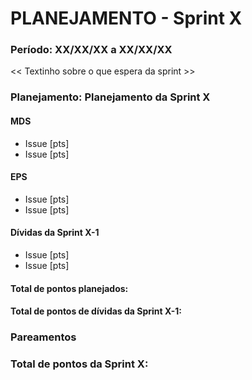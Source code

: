 # PLANEJAMENTO - Sprint X
### Período: XX/XX/XX a XX/XX/XX

<< Textinho sobre o que espera da sprint >>


### Planejamento: Planejamento da Sprint X 

#### MDS

   * Issue [pts]
   * Issue [pts]

#### EPS
   * Issue [pts]
   * Issue [pts]

#### Dívidas da Sprint X-1

   * Issue [pts]
   * Issue [pts]


#### Total de pontos planejados:
#### Total de pontos de dívidas da Sprint X-1:

### Pareamentos

### Total de pontos da Sprint X: 
  